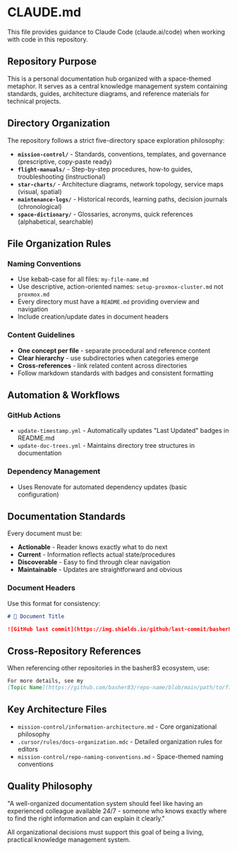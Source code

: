 # CLAUDE.md

This file provides guidance to Claude Code (claude.ai/code) when working with code in this
repository.

## Repository Purpose

This is a personal documentation hub organized with a space-themed metaphor. It serves as a central
knowledge management system containing standards, guides, architecture diagrams, and reference
materials for technical projects.

## Directory Organization

The repository follows a strict five-directory space exploration philosophy:

- **`mission-control/`** - Standards, conventions, templates, and governance (prescriptive,
  copy-paste ready)
- **`flight-manuals/`** - Step-by-step procedures, how-to guides, troubleshooting (instructional)
- **`star-charts/`** - Architecture diagrams, network topology, service maps (visual, spatial)
- **`maintenance-logs/`** - Historical records, learning paths, decision journals (chronological)
- **`space-dictionary/`** - Glossaries, acronyms, quick references (alphabetical, searchable)

## File Organization Rules

### Naming Conventions

- Use kebab-case for all files: `my-file-name.md`
- Use descriptive, action-oriented names: `setup-proxmox-cluster.md` not `proxmox.md`
- Every directory must have a `README.md` providing overview and navigation
- Include creation/update dates in document headers

### Content Guidelines

- **One concept per file** - separate procedural and reference content
- **Clear hierarchy** - use subdirectories when categories emerge
- **Cross-references** - link related content across directories
- Follow markdown standards with badges and consistent formatting

## Automation & Workflows

### GitHub Actions

- `update-timestamp.yml` - Automatically updates "Last Updated" badges in README.md
- `update-doc-trees.yml` - Maintains directory tree structures in documentation

### Dependency Management

- Uses Renovate for automated dependency updates (basic configuration)

## Documentation Standards

Every document must be:

- **Actionable** - Reader knows exactly what to do next
- **Current** - Information reflects actual state/procedures
- **Discoverable** - Easy to find through clear navigation
- **Maintainable** - Updates are straightforward and obvious

### Document Headers

Use this format for consistency:

```markdown
# 📐 Document Title

![GitHub last commit](https://img.shields.io/github/last-commit/basher83/docs?path=path/to/file.md&display_timestamp=committer)
```

## Cross-Repository References

When referencing other repositories in the basher83 ecosystem, use:

```markdown
For more details, see my
[Topic Name](https://github.com/basher83/repo-name/blob/main/path/to/file.md).
```

## Key Architecture Files

- `mission-control/information-architecture.md` - Core organizational philosophy
- `.cursor/rules/docs-organization.mdc` - Detailed organization rules for editors
- `mission-control/repo-naming-conventions.md` - Space-themed naming conventions

## Quality Philosophy

"A well-organized documentation system should feel like having an experienced colleague available
24/7 - someone who knows exactly where to find the right information and can explain it clearly."

All organizational decisions must support this goal of being a living, practical knowledge
management system.
